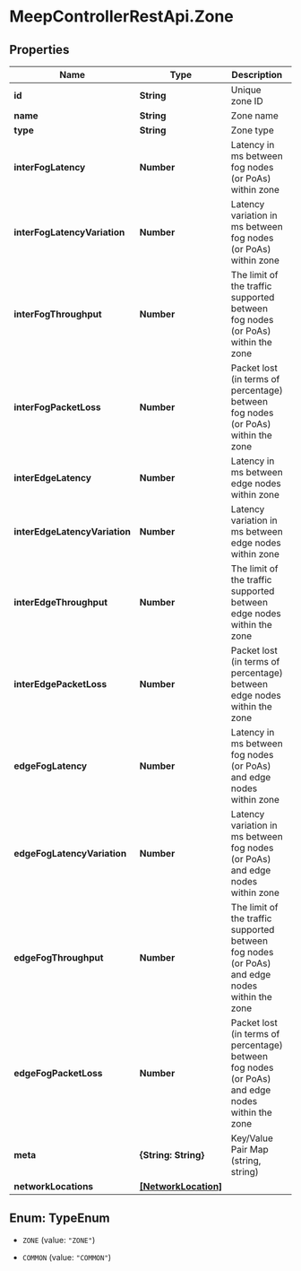 # MeepControllerRestApi.Zone

## Properties
Name | Type | Description | Notes
------------ | ------------- | ------------- | -------------
**id** | **String** | Unique zone ID | [optional] 
**name** | **String** | Zone name | [optional] 
**type** | **String** | Zone type | [optional] 
**interFogLatency** | **Number** | Latency in ms between fog nodes (or PoAs) within zone | [optional] 
**interFogLatencyVariation** | **Number** | Latency variation in ms between fog nodes (or PoAs) within zone | [optional] 
**interFogThroughput** | **Number** | The limit of the traffic supported between fog nodes (or PoAs) within the zone | [optional] 
**interFogPacketLoss** | **Number** | Packet lost (in terms of percentage) between fog nodes (or PoAs) within the zone | [optional] 
**interEdgeLatency** | **Number** | Latency in ms between edge nodes within zone | [optional] 
**interEdgeLatencyVariation** | **Number** | Latency variation in ms between edge nodes within zone | [optional] 
**interEdgeThroughput** | **Number** | The limit of the traffic supported between edge nodes within the zone | [optional] 
**interEdgePacketLoss** | **Number** | Packet lost (in terms of percentage) between edge nodes within the zone | [optional] 
**edgeFogLatency** | **Number** | Latency in ms between fog nodes (or PoAs) and edge nodes within zone | [optional] 
**edgeFogLatencyVariation** | **Number** | Latency variation in ms between fog nodes (or PoAs) and edge nodes within zone | [optional] 
**edgeFogThroughput** | **Number** | The limit of the traffic supported between fog nodes (or PoAs) and edge nodes within the zone | [optional] 
**edgeFogPacketLoss** | **Number** | Packet lost (in terms of percentage) between fog nodes (or PoAs) and edge nodes within the zone | [optional] 
**meta** | **{String: String}** | Key/Value Pair Map (string, string) | [optional] 
**networkLocations** | [**[NetworkLocation]**](NetworkLocation.md) |  | [optional] 


<a name="TypeEnum"></a>
## Enum: TypeEnum


* `ZONE` (value: `"ZONE"`)

* `COMMON` (value: `"COMMON"`)




